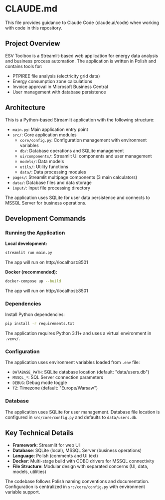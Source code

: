 # CLAUDE.md

This file provides guidance to Claude Code (claude.ai/code) when working with code in this repository.

## Project Overview

ESV Toolbox is a Streamlit-based web application for energy data analysis and business process automation. The application is written in Polish and contains tools for:

- PTPIREE file analysis (electricity grid data)
- Energy consumption zone calculations
- Invoice approval in Microsoft Business Central
- User management with database persistence

## Architecture

This is a Python-based Streamlit application with the following structure:

- `main.py`: Main application entry point
- `src/`: Core application modules
  - `core/config.py`: Configuration management with environment variables
  - `db/`: Database operations and SQLite management
  - `ui/components/`: Streamlit UI components and user management
  - `models/`: Data models
  - `utils/`: Utility functions
  - `data/`: Data processing modules
- `pages/`: Streamlit multipage components (3 main calculators)
- `data/`: Database files and data storage
- `input/`: Input file processing directory

The application uses SQLite for user data persistence and connects to MSSQL Server for business operations.

## Development Commands

### Running the Application

**Local development:**
```bash
streamlit run main.py
```
The app will run on http://localhost:8501

**Docker (recommended):**
```bash
docker-compose up --build
```
The app will run on http://localhost:8501

### Dependencies

Install Python dependencies:
```bash
pip install -r requirements.txt
```

The application requires Python 3.11+ and uses a virtual environment in `.venv/`.

### Configuration

The application uses environment variables loaded from `.env` file:
- `DATABASE_PATH`: SQLite database location (default: "data/users.db")
- `MSSQL_*`: SQL Server connection parameters
- `DEBUG`: Debug mode toggle
- `TZ`: Timezone (default: "Europe/Warsaw")

### Database

The application uses SQLite for user management. Database file location is configured in `src/core/config.py` and defaults to `data/users.db`.

## Key Technical Details

- **Framework**: Streamlit for web UI
- **Database**: SQLite (local), MSSQL Server (business operations)
- **Language**: Polish (comments and UI text)
- **Docker**: Multi-stage build with ODBC drivers for MSSQL connectivity
- **File Structure**: Modular design with separated concerns (UI, data, models, utilities)

The codebase follows Polish naming conventions and documentation. Configuration is centralized in `src/core/config.py` with environment variable support.